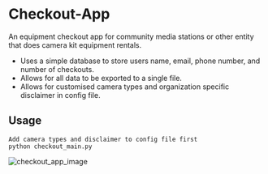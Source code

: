 # Checkout-App

   <p>An equipment checkout app for community media stations or other entity that does camera kit equipment rentals.</p>
      <ul>
      <li>Uses a simple database to store users name, email, phone number, and number of checkouts.</li>
      <li>Allows for all data to be exported to a single file.</li>
      <li>Allows for customised camera types and organization specific disclaimer in config file.</li>
      </ul>

## Usage 
    Add camera types and disclaimer to config file first
    python checkout_main.py

![checkout_app_image](https://user-images.githubusercontent.com/25714589/61909771-fc580b00-af00-11e9-8672-7333e34a1ab0.png)
